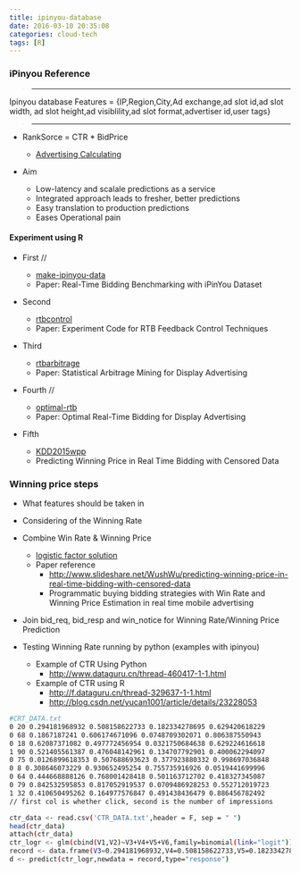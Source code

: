 ```yaml
---
title: ipinyou-database
date: 2016-03-10 20:35:08
categories: cloud-tech
tags: [R]
---
```


### iPinyou Reference

> **************************************
  Ipinyou database
Features = {IP,Region,City,Ad exchange,ad slot id,ad slot width, ad slot height,ad visiblility,ad slot format,advertiser id,user tags}
> **************************************

* RankSorce = CTR * BidPrice
  - [Advertising Calculating](http://sobuhu.com/ml/2013/01/25/r-ctr.html)

* Aim
  - Low-latency and scalale predictions as a service
  - Integrated approach leads to fresher, better predictions
  - Easy translation to production predictions
  - Eases Operational pain

<!--more-->

#### Experiment using R

* First //
  - [make-ipinyou-data](https://github.com/wnzhang/make-ipinyou-data)
  - Paper: Real-Time Bidding Benchmarking with iPinYou Dataset

* Second
  - [rtbcontrol](https://github.com/wnzhang/rtbcontrol)
  - Paper: Experiment Code for RTB Feedback Control Techniques

* Third
  - [rtbarbitrage](https://github.com/wnzhang/rtbarbitrage)
  - Paper: Statistical Arbitrage Mining for Display Advertising

* Fourth //
  - [optimal-rtb](https://github.com/wnzhang/optimal-rtb)
  - Paper: Optimal Real-Time Bidding for Display Advertising

* Fifth
  - [KDD2015wpp](https://github.com/wush978/KDD2015wpp)
  - Predicting Winning Price in Real Time Bidding with Censored Data

### Winning price steps
  - What features should be taken in
  - Considering of the Winning Rate
  - Combine Win Rate & Winning Price
    - [logistic factor solution]( http://blog.csdn.net/star_liux/article/details/39666737)
    - Paper reference
      - http://www.slideshare.net/WushWu/predicting-winning-price-in-real-time-bidding-with-censored-data
      - Programmatic buying bidding strategies with Win Rate and Winning Price Estimation in real time mobile advertising
  - Join bid_req, bid_resp and win_notice for Winning Rate/Winning Price Prediction

- Testing Winning Rate running by python (examples with ipinyou)
  - Example of CTR Using Python
    - http://www.dataguru.cn/thread-460417-1-1.html  
  - Example of CTR using R
    - http://f.dataguru.cn/thread-329637-1-1.html  
    - http://blog.csdn.net/yucan1001/article/details/23228053  

``` bash
#CRT_DATA.txt
0 20 0.294181968932 0.508158622733 0.182334278695 0.629420618229
0 68 0.1867187241 0.606174671096 0.0748709302071 0.806387550943
0 18 0.62087371082 0.497772456954 0.0321750684638 0.629224616618
1 90 0.521405561387 0.476048142961 0.134707792901 0.400062294097
0 75 0.0126899618353 0.507688693623 0.377923880332 0.998697036848
0 8 0.308646073229 0.930652495254 0.755735916926 0.0519441699996
0 64 0.444668888126 0.768001428418 0.501163712702 0.418327345087
0 79 0.842532595853 0.817052919537 0.0709486928253 0.552712019723
1 32 0.410650495262 0.164977576847 0.491438436479 0.886456782492
// first col is whether click, second is the number of impressions

ctr_data <- read.csv('CTR_DATA.txt',header = F, sep = " ")
head(ctr_data)
attach(ctr_data)
ctr_logr <- glm(cbind(V1,V2)~V3+V4+V5+V6,family=binomial(link="logit"))
record <- data.frame(V3=0.294181968932,V4=0.508158622733,V5=0.182334278695,V6=0.629420618229)
d <- predict(ctr_logr,newdata = record,type="response")
```
